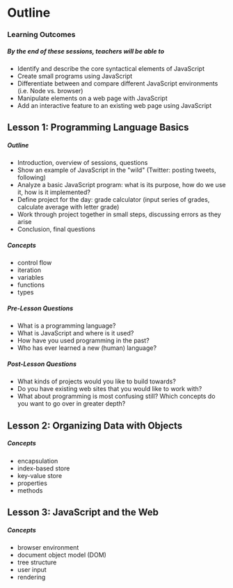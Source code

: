 # Outline

### Learning Outcomes

##### By the end of these sessions, teachers will be able to

- Identify and describe the core syntactical elements of JavaScript
- Create small programs using JavaScript
- Differentiate between and compare different JavaScript environments (i.e. Node vs. browser)
- Manipulate elements on a web page with JavaScript
- Add an interactive feature to an existing web page using JavaScript

## Lesson 1: Programming Language Basics

##### Outline

- Introduction, overview of sessions, questions
- Show an example of JavaScript in the "wild" (Twitter: posting tweets, following)
- Analyze a basic JavaScript program: what is its purpose, how do we use it, how is it implemented?
- Define project for the day: grade calculator (input series of grades, calculate average with letter grade)
- Work through project together in small steps, discussing errors as they arise
- Conclusion, final questions

##### Concepts

- control flow
- iteration
- variables
- functions
- types

##### Pre-Lesson Questions

- What is a programming language?
- What is JavaScript and where is it used?
- How have you used programming in the past?
- Who has ever learned a new (human) language?

##### Post-Lesson Questions

- What kinds of projects would you like to build towards?
- Do you have existing web sites that you would like to work with?
- What about programming is most confusing still? Which concepts do you want to go over in greater depth?

## Lesson 2: Organizing Data with Objects

##### Concepts

- encapsulation
- index-based store
- key-value store
- properties
- methods

## Lesson 3: JavaScript and the Web

##### Concepts

- browser environment
- document object model (DOM)
- tree structure
- user input
- rendering
